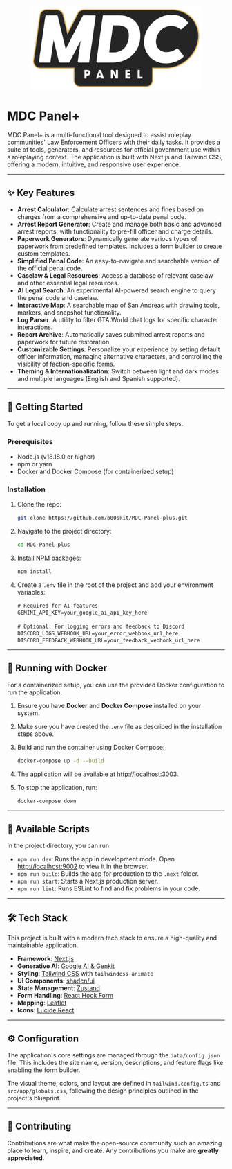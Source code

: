 <p align="center">
  <img width="400px" src="https://raw.githubusercontent.com/CXDezign/MDC-Panel/9422146d3c4d902c141ad16b97c029f885bc3892/images/MDC-Panel.svg">
</p>

# MDC Panel+

MDC Panel+ is a multi-functional tool designed to assist roleplay communities' Law Enforcement Officers with their daily tasks. It provides a suite of tools, generators, and resources for official government use within a roleplaying context. The application is built with Next.js and Tailwind CSS, offering a modern, intuitive, and responsive user experience.

---

## ✨ Key Features

*   **Arrest Calculator**: Calculate arrest sentences and fines based on charges from a comprehensive and up-to-date penal code.
*   **Arrest Report Generator**: Create and manage both basic and advanced arrest reports, with functionality to pre-fill officer and charge details.
*   **Paperwork Generators**: Dynamically generate various types of paperwork from predefined templates. Includes a form builder to create custom templates.
*   **Simplified Penal Code**: An easy-to-navigate and searchable version of the official penal code.
*   **Caselaw & Legal Resources**: Access a database of relevant caselaw and other essential legal resources.
*   **AI Legal Search**: An experimental AI-powered search engine to query the penal code and caselaw.
*   **Interactive Map**: A searchable map of San Andreas with drawing tools, markers, and snapshot functionality.
*   **Log Parser**: A utility to filter GTA:World chat logs for specific character interactions.
*   **Report Archive**: Automatically saves submitted arrest reports and paperwork for future restoration.
*   **Customizable Settings**: Personalize your experience by setting default officer information, managing alternative characters, and controlling the visibility of faction-specific forms.
*   **Theming & Internationalization**: Switch between light and dark modes and multiple languages (English and Spanish supported).

---

## 🚀 Getting Started

To get a local copy up and running, follow these simple steps.

### Prerequisites

*   Node.js (v18.18.0 or higher)
*   npm or yarn
*   Docker and Docker Compose (for containerized setup)

### Installation

1.  Clone the repo:
    ```sh
    git clone https://github.com/b00skit/MDC-Panel-plus.git
    ```
2.  Navigate to the project directory:
    ```sh
    cd MDC-Panel-plus
    ```
3.  Install NPM packages:
    ```sh
    npm install
    ```
4.  Create a `.env` file in the root of the project and add your environment variables:
    ```env
    # Required for AI features
    GEMINI_API_KEY=your_google_ai_api_key_here

    # Optional: For logging errors and feedback to Discord
    DISCORD_LOGS_WEBHOOK_URL=your_error_webhook_url_here
    DISCORD_FEEDBACK_WEBHOOK_URL=your_feedback_webhook_url_here
    ```

---

## 🐳 Running with Docker

For a containerized setup, you can use the provided Docker configuration to run the application.

1.  Ensure you have **Docker** and **Docker Compose** installed on your system.

2.  Make sure you have created the `.env` file as described in the installation steps above.

3.  Build and run the container using Docker Compose:
    ```sh
    docker-compose up -d --build
    ```
4.  The application will be available at [http://localhost:3003](http://localhost:3003).

5.  To stop the application, run:
    ```sh
    docker-compose down
    ```

---

## 📜 Available Scripts

In the project directory, you can run:

*   `npm run dev`: Runs the app in development mode. Open [http://localhost:9002](http://localhost:9002) to view it in the browser.
*   `npm run build`: Builds the app for production to the `.next` folder.
*   `npm run start`: Starts a Next.js production server.
*   `npm run lint`: Runs ESLint to find and fix problems in your code.

---

## 🛠️ Tech Stack

This project is built with a modern tech stack to ensure a high-quality and maintainable application.

*   **Framework**: [Next.js](https://nextjs.org/)
*   **Generative AI**: [Google AI & Genkit](https://firebase.google.com/docs/genkit)
*   **Styling**: [Tailwind CSS](https://tailwindcss.com/) with `tailwindcss-animate`
*   **UI Components**: [shadcn/ui](https://ui.shadcn.com/)
*   **State Management**: [Zustand](https://github.com/pmndrs/zustand)
*   **Form Handling**: [React Hook Form](https://react-hook-form.com/)
*   **Mapping**: [Leaflet](https://leafletjs.com/)
*   **Icons**: [Lucide React](https://lucide.dev/)

---

## ⚙️ Configuration

The application's core settings are managed through the `data/config.json` file. This includes the site name, version, descriptions, and feature flags like enabling the form builder.

The visual theme, colors, and layout are defined in `tailwind.config.ts` and `src/app/globals.css`, following the design principles outlined in the project's blueprint.

---

## 🤝 Contributing

Contributions are what make the open-source community such an amazing place to learn, inspire, and create. Any contributions you make are **greatly appreciated**.
